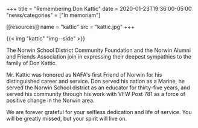 +++
title  = "Remembering Don Kattic"
date   = 2020-01-23T19:36:00-05:00
"news/categories" = ["In memoriam"]

[[resources]]
  name = "kattic"
  src  = "kattic.jpg"
+++

{{< img "kattic" "img--side" >}}


The Norwin School District Community Foundation and the Norwin Alumni and Friends Association join in expressing their deepest sympathies to the family of Don Kattic.

Mr. Kattic was honored as NAFA's first Friend of Norwin for his distinguished career and service. Don served his nation as a Marine, he served the Norwin School district as an educator for thirty-five years, and served his community through his work with VFW Post 781 as a force of positive change in the Norwin area.

We are forever grateful for your selfless dedication and life of service. You will be greatly missed, but your spirit will live on. 
